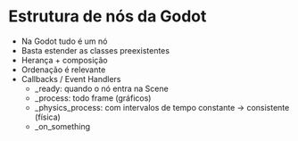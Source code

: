 # Estrutura de nós da Godot

- Na Godot tudo é um nó
- Basta estender as classes preexistentes
- Herança + composição
- Ordenação é relevante
- Callbacks / Event Handlers
  - _ready: quando o nó entra na Scene
  - _process: todo frame (gráficos)
  - _physics_process: com intervalos de tempo constante -> consistente (física)
  - _on_something
